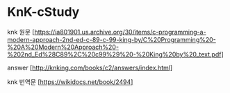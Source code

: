 # KnK-cStudy

knk 원문
[https://ia801901.us.archive.org/30/items/c-programming-a-modern-approach-2nd-ed-c-89-c-99-king-by/C%20Programming%20-%20A%20Modern%20Approach%20-%202nd_Ed%28C89%2C%20c99%29%20-%20King%20by%20_text.pdf]

answer
[http://knking.com/books/c2/answers/index.html]

knk 번역문
[https://wikidocs.net/book/2494]
